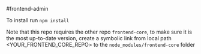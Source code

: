#frontend-admin

To install run `npm install`

Note that this repo requires the other repo `frontend-core`, to make sure it is the most up-to-date version, create a symbolic link from local path <YOUR_FRONTEND_CORE_REPO> to the `node_modules/frontend-core` folder


